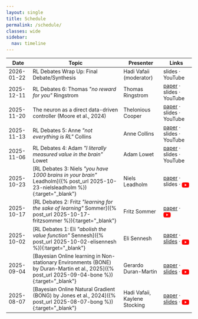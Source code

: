 ```yaml
---
layout: single
title: Schedule
permalink: /schedule/
classes: wide
sidebar:
  nav: timeline
---
```


| Date       | Topic                      | Presenter | Links               |
|------------|----------------------------|------------|----------------------|
| 2026-01-22 | RL Debates Wrap Up: Final Debate/Synthesis | Hadi Vafaii (moderator) | slides · YouTube |
| 2025-12-11 | RL Debates 6: Thomas <em>"no reward for you"</em> Ringstrom | Thomas Ringstrom | <a href="https://arxiv.org/abs/2506.09499" target="_blank" rel="noopener noreferrer">paper</a> · slides · YouTube |
| 2025-11-20 | The neuron as a direct data-driven controller (Moore et al., 2024) | Thelonious Cooper | <a href="https://www.pnas.org/doi/10.1073/pnas.2311893121" target="_blank" rel="noopener noreferrer">paper</a> · slides · YouTube |
| 2025-11-13 | RL Debates 5: Anne <em>"not everything is RL"</em> Collins | Anne Collins | <a href="https://ccn.studentorg.berkeley.edu/pdfs/papers/RLorNotRL_Collins_R1.pdf" target="_blank" rel="noopener noreferrer">paper</a> · slides · YouTube |
| 2025-11-06 | RL Debates 4: Adam <em>"I literally measured value in the brain"</em> Lowet | Adam Lowet | <a href="https://www.nature.com/articles/s41586-024-08488-5" target="_blank" rel="noopener noreferrer">paper</a> · slides · YouTube |
| 2025-10-23 | [RL Debates 3: Niels <em>"you have 1000 brains in your brain"</em> Leadholm]({% post_url 2025-10-23-nielsleadholm %}){:target="_blank"} | Niels Leadholm | <a href="https://arxiv.org/abs/2507.04494" target="_blank" rel="noopener noreferrer">paper</a> · slides · <a href="https://youtu.be/Q0FFfbYzE1s?si=H1C-LPogjacU-UaE" target="_blank" rel="noopener noreferrer"><img src="/assets/images/logo_youtube.svg" alt="YouTube" style="height: 1em; vertical-align: middle;"></a> |
| 2025-10-17 | [RL Debates 2: Fritz <em>"learning for the sake of learning"</em> Sommer]({% post_url 2025-10-17-fritzsommer %}){:target="_blank"} | Fritz Sommer | <a href="https://www.frontiersin.org/journals/neural-circuits/articles/10.3389/fncir.2013.00037/full" target="_blank" rel="noopener noreferrer">paper</a> · <a href="https://youtu.be/rlF-0tKOBEk?si=7HjJ_tjK-chDINw1" target="_blank" rel="noopener noreferrer"><img src="/assets/images/logo_youtube.svg" alt="YouTube" style="height: 1em; vertical-align: middle;"></a> |
| 2025-10-02 | [RL Debates 1: Eli <em>"abolish the value function"</em> Sennesh]({% post_url 2025-10-02-elisennesh %}){:target="_blank"} | Eli Sennesh | <a href="https://www.sciencedirect.com/science/article/abs/pii/S0301051121002350" target="_blank" rel="noopener noreferrer">paper</a> · <a href="https://drive.google.com/file/d/1wTbQW6BxwcsxuxtLvrinK_4XZYt8Xzti/view?usp=sharing" target="_blank" rel="noopener noreferrer">slides</a> · <a href="https://youtu.be/E0A0v53SeQU?si=V0Gdwck9hgEtacRK" target="_blank" rel="noopener noreferrer"><img src="/assets/images/logo_youtube.svg" alt="YouTube" style="height: 1em; vertical-align: middle;"></a> |
| 2025-09-04 | [Bayesian Online learning in Non-stationary Environments (BONE) by Duran-Martin et al., 2025]({% post_url 2025-09-04-bone %}){:target="_blank"} | Gerardo Duran-Martin | <a href="https://openreview.net/forum?id=osesw2V10u" target="_blank" rel="noopener noreferrer">paper</a> · <a href="https://grdm.io/posts/bone-slides/" target="_blank" rel="noopener noreferrer">slides</a> · <a href="https://youtu.be/49PPmv9IK0E?si=EjCJU8kXwEA5z_bU" target="_blank" rel="noopener noreferrer"><img src="/assets/images/logo_youtube.svg" alt="YouTube" style="height: 1em; vertical-align: middle;"></a> |
| 2025-08-07 | [Bayesian Online Natural Gradient (BONG) by Jones et al., 2024]({% post_url 2025-08-07-bong %}){:target="_blank"} | Hadi Vafaii, Kaylene Stocking | <a href="https://openreview.net/forum?id=E7en5DyO2G" target="_blank" rel="noopener noreferrer">paper</a> · <a href="https://drive.google.com/file/d/1YD0HDtTBUvmry8DZ85P0pq8qKntsUFUt/view?usp=sharing" target="_blank" rel="noopener noreferrer">slides</a> · <a href="https://youtu.be/efc70z3bGlc?si=Q_P9GD38H8VhQkOJ" target="_blank" rel="noopener noreferrer"><img src="/assets/images/logo_youtube.svg" alt="YouTube" style="height: 1em; vertical-align: middle;"></a> |
